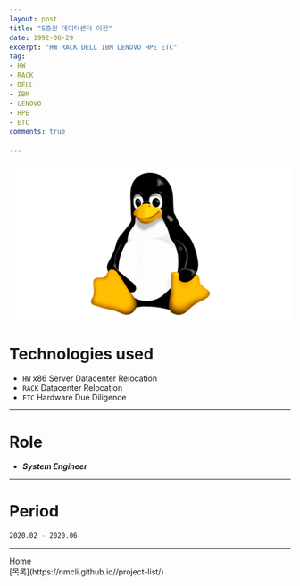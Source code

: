 ```yaml
---
layout: post
title: "S증권 데이터센터 이전"
date: 1992-06-29
excerpt: "HW RACK DELL IBM LENOVO HPE ETC"
tag:
- HW
- RACK
- DELL
- IBM
- LENOVO
- HPE
- ETC
comments: true

---
```


![Untitled](/assets/img/linux_logo.png)
# Technologies used
* `HW` x86 Server Datacenter Relocation
* `RACK` Datacenter Relocation
* `ETC` Hardware Due Diligence

---

# Role
* ***System Engineer***

---

# Period
```bash
2020.02 - 2020.06
```
---

<div markdown="0"><a href="#" class="btn">Home</a></div>
[목록](https://nmcli.github.io//project-list/)
